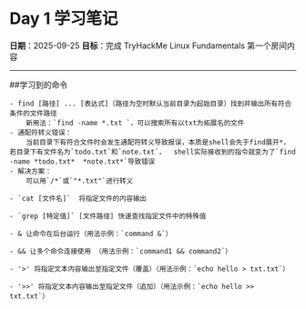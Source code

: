 ﻿# Day 1 学习笔记

**日期**：2025-09-25
**目标**：完成 TryHackMe Linux Fundamentals 第一个房间内容

---

##学习到的命令

```
- find [路径] ... [表达式]（路径为空时默认当前目录为起始目录）找到并输出所有符合条件的文件路径
 	新用法：`find -name *.txt `，可以搜索所有以txt为拓展名的文件
- 通配符转义错误：
	当前目录下有符合文件时会发生通配符转义导致报误，本质是shell会先于find展开*，若目录下有文件名为`todo.txt`和`note.txt`，	shell实际接收到的指令就变为了`find -name *todo.txt*  *note.txt*`导致错误
- 解决方案：
	可以用`/*`或`"*.txt"`进行转义

- `cat [文件名]`  将指定文件的内容输出

- `grep [特定值]` [文件路径] 快速查找指定文件中的特殊值

- & 让命令在后台运行（用法示例：`command &`）

- && 让多个命令连接使用 （用法示例：`command1 && command2`）

- '>' 将指定文本内容输出至指定文件（覆盖）（用法示例：`echo hello > txt.txt`）

- '>>' 将指定文本内容输出至指定文件（追加）（用法示例：`echo hello >> txt.txt`）

```



